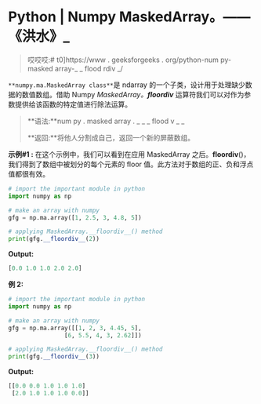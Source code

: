# Python | Numpy MaskedArray。——《洪水》_

> 哎哎哎:# t0]https://www . geeksforgeeks . org/python-num py-masked array-_ _ flood rdiv _/

`**numpy.ma.MaskedArray class**`是 ndarray 的一个子类，设计用于处理缺少数据的数值数组。借助 Numpy *MaskedArray。__floordiv__* 运算符我们可以对作为参数提供给该函数的特定值进行除法运算。

> **语法:**num py . masked array . _ _ _ flood v _ _
> 
> **返回:**将他人分割成自己，返回一个新的屏蔽数组。

**示例#1 :**
在这个示例中，我们可以看到在应用 MaskedArray 之后。__floordiv__()，我们得到了数组中被划分的每个元素的 floor 值。此方法对于数组的正、负和浮点值都很有效。

```py
# import the important module in python 
import numpy as np 

# make an array with numpy 
gfg = np.ma.array([1, 2.5, 3, 4.8, 5]) 

# applying MaskedArray.__floordiv__() method 
print(gfg.__floordiv__(2)) 
```

**Output:**

```py
[0.0 1.0 1.0 2.0 2.0]

```

**例 2:**

```py
# import the important module in python 
import numpy as np 

# make an array with numpy 
gfg = np.ma.array([[1, 2, 3, 4.45, 5], 
                [6, 5.5, 4, 3, 2.62]]) 

# applying MaskedArray.__floordiv__() method 
print(gfg.__floordiv__(3)) 
```

**Output:**

```py
[[0.0 0.0 1.0 1.0 1.0]
 [2.0 1.0 1.0 1.0 0.0]]

```